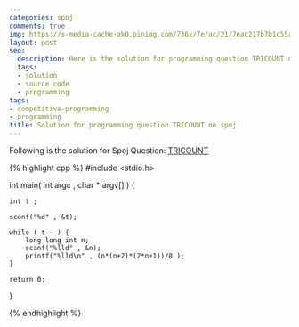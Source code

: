```yaml
---
categories: spoj
comments: true
img: https://s-media-cache-ak0.pinimg.com/736x/7e/ac/21/7eac217b7b1c55ab7fd56758e4e181be.jpg
layout: post
seo:
  description: Here is the solution for programming question TRICOUNT on spoj
  tags:
  - solution
  - source code
  - programming
tags:
- competitive-programming
- programming
title: Solution for programming question TRICOUNT on spoj
---
```


Following is the solution for Spoj Question: [TRICOUNT](http://www.spoj.com/problems/TRICOUNT/)

{% highlight cpp %}
#include <stdio.h>

int main( int argc , char * argv[] ) {

	int t ;

	scanf("%d" , &t);

	while ( t-- ) {
		long long int n;
		scanf("%lld" , &n);
		printf("%lld\n" , (n*(n+2)*(2*n+1))/8 );
	}

	return 0;
}

{% endhighlight %}